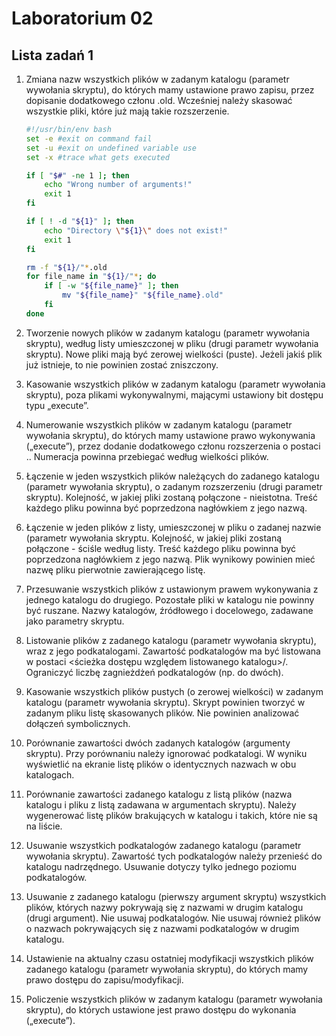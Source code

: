 # Laboratorium 02
## Lista zadań 1

1. Zmiana  nazw  wszystkich  plików  w  zadanym  katalogu  (parametr  wywołania  skryptu), do których mamy ustawione prawo zapisu, przez dopisanie dodatkowego członu .old. Wcześniej należy skasować wszystkie pliki, które już mają takie rozszerzenie. 
    ```bash
   #!/usr/bin/env bash 
    set -e #exit on command fail
    set -u #exit on undefined variable use
    set -x #trace what gets executed

    if [ "$#" -ne 1 ]; then
        echo "Wrong number of arguments!"
        exit 1
    fi

    if [ ! -d "${1}" ]; then
        echo "Directory \"${1}\" does not exist!"
        exit 1
    fi

    rm -f "${1}/"*.old
    for file_name in "${1}/"*; do
        if [ -w "${file_name}" ]; then
            mv "${file_name}" "${file_name}.old"
        fi
    done
    ```
2. Tworzenie nowych plików w zadanym katalogu (parametr wywołania skryptu), według listy umieszczonej  w  pliku  (drugi  parametr  wywołania  skryptu).  Nowe  pliki  mają  być  zerowej wielkości (puste). Jeżeli jakiś plik już istnieje, to nie powinien zostać zniszczony. 

3. Kasowanie  wszystkich  plików  w  zadanym  katalogu  (parametr  wywołania  skryptu),  poza plikami wykonywalnymi, mającymi ustawiony bit dostępu typu „execute”. 

4. Numerowanie  wszystkich  plików  w  zadanym  katalogu  (parametr  wywołania  skryptu),  do których  mamy  ustawione  prawo  wykonywania    („execute”),  przez  dodanie  dodatkowego członu  rozszerzenia  o  postaci  .<numer kolejny>.  Numeracja  powinna  przebiegać  według 
wielkości plików.

5. Łączenie w jeden wszystkich plików należących do zadanego katalogu (parametr wywołania skryptu), o zadanym rozszerzeniu (drugi parametr skryptu). Kolejność, w jakiej pliki zostaną połączone  -  nieistotna.  Treść  każdego  pliku  powinna  być  poprzedzona  nagłówkiem  z  jego nazwą.

6. Łączenie  w  jeden  plików  z  listy,  umieszczonej    w  pliku  o  zadanej  nazwie  (parametr wywołania skryptu. Kolejność, w jakiej pliki zostaną połączone - ściśle według listy. Treść każdego pliku powinna być poprzedzona nagłówkiem z jego nazwą. Plik wynikowy powinien mieć nazwę pliku pierwotnie zawierającego listę. 

7. Przesuwanie wszystkich plików z ustawionym prawem wykonywania z jednego katalogu do drugiego.  Pozostałe  pliki  w  katalogu  nie  powinny  być  ruszane.  Nazwy  katalogów, źródłowego i docelowego, zadawane jako parametry skryptu.

8. Listowanie  plików  z  zadanego  katalogu  (parametr  wywołania  skryptu),  wraz  z  jego podkatalogami.  Zawartość  podkatalogów  ma  być  listowana  w  postaci  <ścieżka dostępu względem listowanego katalogu>/<nazwa pliku>.  Ograniczyć  liczbę  zagnieżdżeń  podkatalogów (np. do dwóch).

9. Kasowanie wszystkich plików pustych (o zerowej wielkości) w zadanym katalogu (parametr wywołania skryptu). Skrypt powinien tworzyć w zadanym pliku listę skasowanych plików. Nie powinien analizować dołączeń symbolicznych. 

10. Porównanie  zawartości  dwóch  zadanych  katalogów  (argumenty  skryptu).  Przy  porównaniu należy ignorować podkatalogi. W wyniku wyświetlić na ekranie listę plików o identycznych nazwach w obu katalogach. 

11. Porównanie  zawartości  zadanego  katalogu  z  listą  plików  (nazwa  katalogu  i  pliku  z  listą zadawana  w  argumentach  skryptu).  Należy  wygenerować  listę  plików  brakujących  w katalogu i takich, które nie są na liście. 

12. Usuwanie  wszystkich  podkatalogów  zadanego  katalogu  (parametr  wywołania  skryptu). Zawartość tych podkatalogów należy przenieść do katalogu nadrzędnego. Usuwanie dotyczy tylko jednego poziomu podkatalogów. 

13. Usuwanie  z  zadanego  katalogu  (pierwszy  argument  skryptu)  wszystkich  plików,  których nazwy  pokrywają  się  z  nazwami  w  drugim  katalogu  (drugi  argument). Nie  usuwaj podkatalogów.  Nie  usuwaj  również  plików  o  nazwach  pokrywających  się  z  nazwami podkatalogów w drugim katalogu. 

14. Ustawienie  na  aktualny  czasu  ostatniej  modyfikacji  wszystkich  plików  zadanego  katalogu (parametr wywołania skryptu), do których mamy prawo dostępu do zapisu/modyfikacji. 

15. Policzenie wszystkich plików w zadanym katalogu (parametr wywołania skryptu), do których ustawione jest prawo dostępu do wykonania („execute”). 